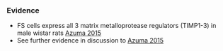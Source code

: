 ### Evidence
- FS cells express all 3 matrix metalloprotease regulators (TIMP1-3) in male wistar rats [Azuma 2015](https://doi.org/10.1267/ahc.15020)
- See further evidence in discussion to [Azuma 2015](https://doi.org/10.1267/ahc.15020)
